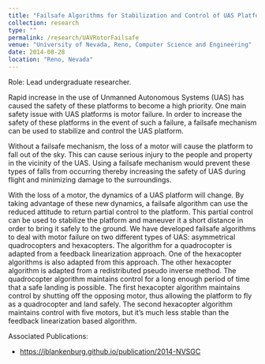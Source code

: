 ```yaml
---
title: "Failsafe Algorithms for Stabilization and Control of UAS Platforms"
collection: research
type: ""
permalink: /research/UAVRotorFailsafe
venue: "University of Nevada, Reno, Computer Science and Engineering"
date: 2014-08-28
location: "Reno, Nevada"
---
```

Role: Lead undergraduate researcher.

Rapid increase in the use of Unmanned Autonomous Systems (UAS) has caused the safety of these platforms to become a high priority. One main safety issue with UAS platforms is motor failure. In order to increase the safety of these platforms in the event of such a failure, a failsafe mechanism can be used to stabilize and control the UAS platform.

Without a failsafe mechanism, the loss of a motor will cause the platform to fall out of the sky. This can cause serious injury to the people and property in the vicinity of the UAS. Using a failsafe mechanism would prevent these types of falls from occurring thereby increasing the safety of UAS during flight and minimizing damage to the surroundings.

With the loss of a motor, the dynamics of a UAS platform will change. By taking advantage of these new dynamics, a failsafe algorithm can use the reduced attitude to return partial control to the platform. This partial control can be used to stabilize the platform and maneuver it a short distance in order to bring it safely to the ground. We have developed failsafe algorithms to deal with motor failure on two different types of UAS: asymmetrical quadrocopters and hexacopters.
The algorithm for a quadrocopter is adapted from a feedback linearization approach. One of the hexacopter algorithms is also adapted from this approach. The other hexacopter algorithm is adapted from a redistributed pseudo inverse method. The quadrocopter algorithm maintains control for a long enough period of time that a safe landing is possible. The first hexacopter algorithm maintains control by shutting off the opposing motor, thus allowing the platform to fly as a quadrocopter and land safely. The second hexacopter algorithm maintains control with five motors, but it’s much less stable than the feedback linearization based algorithm.

Associated Publications: 
* <https://jblankenburg.github.io/publication/2014-NVSGC>